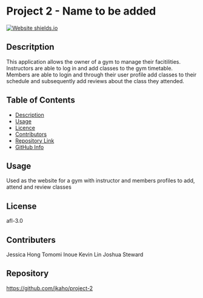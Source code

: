 # Project 2 - Name to be added 


[![Website shields.io](https://img.shields.io/website-up-down-green-red/http/shields.io.svg)](http://shields.io/)

## Descritption ##

This application allows the owner of a gym to manage their facitilities. Instructors are able to log in and add classes to the gym timetable. Members are able to login and through their user profile add classes to their schedule and subsequently add reviews about the class they attended.  


## Table of Contents 

- [Description](#Description)
- [Usage](#Usage)
- [Licence](#Licence)
- [Contributors](#Contributors)
- [Repository Link](#Repository)
- [GitHub Info](#GitHub) 


## Usage 

Used as the website for a gym with instructor and members profiles to add, attend and review classes 

## License 

afl-3.0

## Contributers 

Jessica Hong
Tomomi Inoue
Kevin Lin
Joshua Steward


## Repository 
https://github.com/jkaho/project-2

